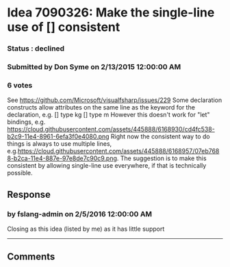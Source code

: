# Idea 7090326: Make the single-line use of [<Literal>] consistent #

### Status : declined

### Submitted by Don Syme on 2/13/2015 12:00:00 AM

### 6 votes

See https://github.com/Microsoft/visualfsharp/issues/229
Some declaration constructs allow attributes on the same line as the keyword for the declaration, e.g.
[<Measure>] type kg
[<Measure>] type m
However this doesn't work for "let" bindings, e.g.
https://cloud.githubusercontent.com/assets/445888/6168930/cd4fc538-b2c9-11e4-8961-6efa3f0e4080.png
Right now the consistent way to do things is always to use multiple lines, e.g.https://cloud.githubusercontent.com/assets/445888/6168957/07eb7688-b2ca-11e4-887e-97e8de7c90c9.png.
The suggestion is to make this consistent by allowing single-line use everywhere, if that is technically possible.



## Response 
### by fslang-admin on 2/5/2016 12:00:00 AM

Closing as this idea (listed by me) as it has little support

------------------------
## Comments

